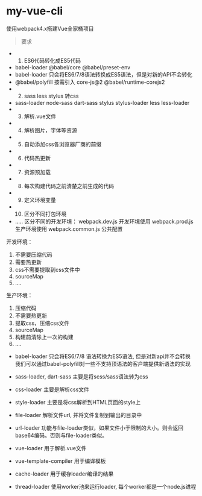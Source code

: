# my-vue-cli
使用webpack4.x搭建Vue全家桶项目

> 要求
- 1. ES6代码转化成ES5代码
- babel-loader @babel/core @babel/preset-env
- babel-loader 只会将ES6/7/8语法转换成ES5语法，但是对新的API不会转化  
- @babel/polyfill 按需引入 core-js@2 @babel/runtime-corejs2
- 2. sass less stylus 转css
- sass-loader node-sass dart-sass stylus stylus-loader less less-loader
- 3. 解析.vue文件
- 4. 解析图片，字体等资源
- 5. 自动添加css各浏览器厂商的前缀
- 6. 代码热更新
- 7. 资源预加载
- 8. 每次构建代码之前清楚之前生成的代码
- 9. 定义环境变量
- 10. 区分不同打包环境
- .....
区分不同的开发环境：
webpack.dev.js  开发环境使用
webpack.prod.js  生产环境使用
webpack.common.js  公共配置

开发环境：
1. 不需要压缩代码
2. 需要热更新
3. css不需要提取到css文件中
4. sourceMap
5. ....

生产环境：
1. 压缩代码
2. 不需要热更新
3. 提取css，压缩css文件
4. sourceMap
5. 构建前清除上一次的构建
6. ....

- babel-loader 只会将ES6/7/8 语法转换为ES5语法, 但是对新api并不会转换
我们可以通过babel-polyfill对一些不支持顶语法的客户端提供新语法的实现

- sass-loader, dart-sass 主要是将scss/sass语法转为css
- css-loader 主要是解析css文件
- style-loader 主要是将css解析到HTML页面的style上

- file-loader 解析文件url, 并将文件复制到输出的目录中
- url-loader 功能与file-loader类似，如果文件小于限制的大小。则会返回base64编码。否则与file-loader类似。

- vue-loader 用于解析.vue文件
- vue-template-compiler 用于编译模板
- cache-loader 用于缓存loader编译的结果
- thread-loader 使用worker池来运行loader, 每个worker都是一个node.js进程